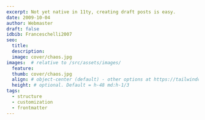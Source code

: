 ```yaml
---
excerpt: Not yet native in 11ty, creating draft posts is easy.
date: 2009-10-04
author: Webmaster
draft: false
idbib: Franceschelli2007
seo:
  title:
  description:
  image: cover/chaos.jpg
images:  # relative to /src/assets/images/
  feature: 
  thumb: cover/chaos.jpg
  align: # object-center (default) - other options at https://tailwindcss.com/docs/object-position
  height: # optional. Default = h-48 md:h-1/3
tags:
  - structure
  - customization
  - frontmatter
---
```



